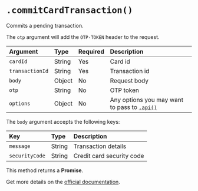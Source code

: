# `.commitCardTransaction()`

Commits a pending transaction.

The `otp` argument will add the `OTP-TOKEN` header to the request.

| Argument        | Type   | Required | Description                                              |
|:----------------|:-------|:---------|:---------------------------------------------------------|
| `cardId`        | String | Yes      | Card id                                                  |
| `transactionId` | String | Yes      | Transaction id                                           |
| `body`          | Object | No       | Request body                                             |
| `otp`           | String | No       | OTP token                                                |
| `options`       | Object | No       | Any options you may want to pass to [`.api()`](/sdk#api) |

The `body` argument accepts the following keys:

| Key            | Type   | Description               |
|:---------------|:-------|:--------------------------|
| `message`      | String | Transaction details       |
| `securityCode` | String | Credit card security code |

This method returns a **Promise**.

Get more details on the [official documentation](https://uphold.com/en/developer/api/documentation/#create-amp-commit-a-transaction).
